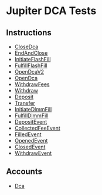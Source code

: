 # Jupiter DCA Tests

## Instructions

- [CloseDca](https://solscan.io/tx/ErsRuq7y5MH2mSkXwF4td22TsNf3FFS6AHcqhR2akgzH7Vm9VYiXGXfVd2JZ3DfEGp1hAgNyKBamdSYQT4YzC)
- [EndAndClose](https://solscan.io/tx/2sJw5pLFDjja4T4ehjeUneiRRfy9rwLgLhCjbFG39Kyg1U7xfVhP4dzDaKMdVF8o1fcBaQLWw76RYpEk5oi78afx)
- [InitiateFlashFill](https://solscan.io/tx/4fXHaNX2uC2KtWH1UwghBPomXmauxn9AYpk5ks1cboFerNkRRikq7V4jcmuvFWRrVAwV8EYhaQeSP8Ga8rg76dfH)
- [FulfillFlashFill](https://solscan.io/tx/4fXHaNX2uC2KtWH1UwghBPomXmauxn9AYpk5ks1cboFerNkRRikq7V4jcmuvFWRrVAwV8EYhaQeSP8Ga8rg76dfH)
- [OpenDcaV2](https://solscan.io/tx/2wvWpPGBYC1gBXHYBWoiT6sSQWYx3YD6NHNBdAr7TthKGuWFiP1Dhb4ZBpLcz8tDa3pnujREvSakz1DBFeXGzeXi)
- [OpenDca](https://solscan.io/tx/4vL1piuminnprE9PJ7eXkxAnsvH2fQTxSya1yBdAkx6mq5M9DeeZiLwsTP565pYXoQxQziPwRzL53MDAybRVsD2A)
- [WithdrawFees](https://solscan.io/tx/2MyApMGjMGRJLdENHVYEsbYCaaJWxgB1eHVPECC8wwMq2cxqKDtaUUvNAm2qHgLtyMJMrxKUqxP5B3qmfASS3nJK)
- [Withdraw]()
- [Deposit]()
- [Transfer]()
- [InitiateDlmmFill]()
- [FulfillDlmmFill]()
- [DepositEvent]()
- [CollectedFeeEvent]()
- [FilledEvent]()
- [OpenedEvent]()
- [ClosedEvent]()
- [WithdrawEvent]()

## Accounts

- [Dca](https://solscan.io/account/hgtwVfAnvBE8NyQRVMA2NK3K6VUQyRmonTgXqwnz4GX)